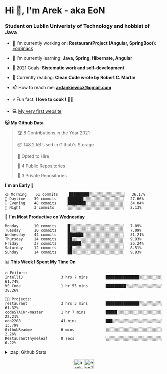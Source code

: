 <h1> Hi 👋, I'm Arek - aka EoN </h1>
<h3> Student on Lublin Univeristy of Technology and hobbist of Java</h3>

- 🔭 I’m currently working on: **RestaurantProject (Angular, SpringBoot):** [EonSnack]

- 🌱 I’m currently learning: **Java, Spring, Hibernate, Angular**

<!--- - 👨‍💻 All of my projects are available at: [Repository] --->
- 🥅 2021 Goals: **Sistematic work and self-development**

- 📖 Currently reading: **Clean Code wrote by Robert C. Martin**

- 📫 How to reach me: **ardankiewicz@gmail.com**

- ⚡ Fun fact: **I love to cook ! 🍖🍳**

- 💻 [My very first website][website] 


<!--START_SECTION:waka-->
**🐱 My Github Data** 

> 🏆 8 Contributions in the Year 2021
 > 
> 📦 148.2 kB Used in Github's Storage 
 > 
> 💼 Opted to Hire
 > 
> 📜 4 Public Repositories 
 > 
> 🔑 3 Private Repositories  
 > 
**I'm an Early 🐤** 

```text
🌞 Morning    51 commits     █████████░░░░░░░░░░░░░░░░   36.17% 
🌆 Daytime    39 commits     ███████░░░░░░░░░░░░░░░░░░   27.66% 
🌃 Evening    48 commits     ████████░░░░░░░░░░░░░░░░░   34.04% 
🌙 Night      3 commits      ░░░░░░░░░░░░░░░░░░░░░░░░░   2.13%

```
📅 **I'm Most Productive on Wednesday** 

```text
Monday       10 commits     █░░░░░░░░░░░░░░░░░░░░░░░░   7.09% 
Tuesday      10 commits     █░░░░░░░░░░░░░░░░░░░░░░░░   7.09% 
Wednesday    44 commits     ███████░░░░░░░░░░░░░░░░░░   31.21% 
Thursday     14 commits     ██░░░░░░░░░░░░░░░░░░░░░░░   9.93% 
Friday       37 commits     ██████░░░░░░░░░░░░░░░░░░░   26.24% 
Saturday     12 commits     ██░░░░░░░░░░░░░░░░░░░░░░░   8.51% 
Sunday       14 commits     ██░░░░░░░░░░░░░░░░░░░░░░░   9.93%

```


📊 **This Week I Spent My Time On** 

```text
🔥 Editors: 
IntelliJ                 3 hrs 7 mins        ███████████████░░░░░░░░░░   61.74% 
VS Code                  1 hr 55 mins        █████████░░░░░░░░░░░░░░░░   38.26%

🐱‍💻 Projects: 
restaurant               3 hrs 5 mins        ███████████████░░░░░░░░░░   61.32% 
codeSTACKr-master        1 hr 7 mins         █████░░░░░░░░░░░░░░░░░░░░   22.21% 
eon2208                  41 mins             ███░░░░░░░░░░░░░░░░░░░░░░   13.79% 
GithubReadme             6 mins              ░░░░░░░░░░░░░░░░░░░░░░░░░   2.26% 
RestaurantThymeleaf      0 secs              ░░░░░░░░░░░░░░░░░░░░░░░░░   0.22%

```


<!--END_SECTION:waka-->

<details>
  <summary>:zap: Github Stats</summary>
  <img align="left" alt="codeSTACKr's Github Stats" src="https://github-readme-stats.codestackr.vercel.app/api?username=eon2208&show_icons=true&hide_border=true" />
 <img align="left" src="https://github-readme-stats.vercel.app/api/top-langs/?username=eon2208&layout=compact" alt="eon2208" /></p>
</details>


<p align="center">
<a href="https://linkedin.com/in/arek dankiewicz" target="blank"><img align="center" src="https://cdn.jsdelivr.net/npm/simple-icons@3.0.1/icons/linkedin.svg" alt="arek dankiewicz" height="30" width="30" /></a>
<a href="https://instagram.com/eon2208" target="blank"><img align="center" src="https://cdn.jsdelivr.net/npm/simple-icons@3.0.1/icons/instagram.svg" alt="eon2208" height="30" width="30" /></a>
</p>

[website]: https://jardan.biz/
[EonSnack]: https://github.com/eon2208/favouriteRestaurant/
[Repository]: https://github.com/eon2208?tab=repositories
